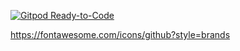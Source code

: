 [![Gitpod Ready-to-Code](https://img.shields.io/badge/Gitpod-Ready--to--Code-blue?logo=gitpod)](https://gitpod.io/#https://github.com/NekoOne/nekoone.github.io) 

https://fontawesome.com/icons/github?style=brands
